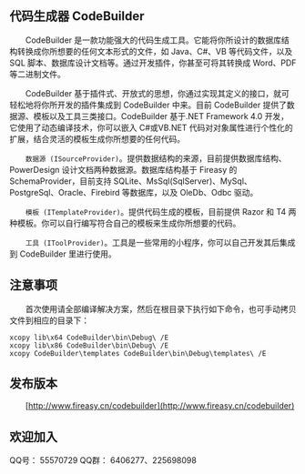 ## 代码生成器 CodeBuilder

  CodeBuilder 是一款功能强大的代码生成工具。它能将你所设计的数据库结构转换成你所想要的任何文本形式的文件，如 Java、C#、VB 等代码文件，以及 SQL 脚本、数据库设计文档等。通过开发插件，你甚至可将其转换成 Word、PDF 等二进制文件。

  CodeBuilder 基于插件式、开放式的思想，你通过实现其定义的接口，就可轻松地将你所开发的插件集成到 CodeBuilder 中来。目前 CodeBuilder 提供了数据源、模板以及工具三类接口。CodeBuilder 基于.NET Framework 4.0 开发，它使用了动态编译技术，你可以嵌入 C#或VB.NET 代码对对象属性进行个性化的扩展，结合灵活的模板生成你所想要的任何代码。

  `数据源 (ISourceProvider)`。提供数据结构的来源，目前提供数据库结构、PowerDesign 设计文档两种数据源。数据库结构基于 Fireasy 的 SchemaProvider，目前支持 SQLite、MsSql(SqlServer)、MySql、PostgreSql、Oracle、Firebird 等数据库，以及 OleDb、Odbc 驱动。

  `模板 (ITemplateProvider)`。提供代码生成的模板，目前提供 Razor 和 T4 两种模板。你可以自行编写符合自己的模板来生成你所想要的代码。

  `工具 (IToolProvider)`。工具是一些常用的小程序，你可以自己开发其后集成到 CodeBuilder 里进行使用。


## 注意事项

  首次使用请全部编译解决方案，然后在根目录下执行如下命令，也可手动拷贝文件到相应的目录下：

```
xcopy lib\x64 CodeBuilder\bin\Debug\ /E
xcopy lib\x86 CodeBuilder\bin\Debug\ /E
xcopy CodeBuilder\templates CodeBuilder\bin\Debug\templates\ /E
```


## 发布版本

  [http://www.fireasy.cn/codebuilder](http://www.fireasy.cn/codebuilder)


## 欢迎加入

QQ号： 55570729   QQ群： 6406277、225698098